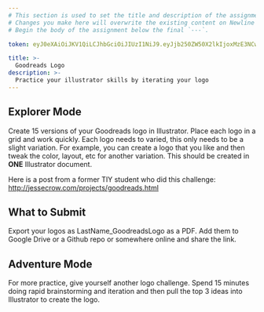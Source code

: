 ```yaml
---
# This section is used to set the title and description of the assignment on Newline. Do not edit `token`.
# Changes you make here will overwrite the existing content on Newline when synced via Github.
# Begin the body of the assignment below the final `---`.

token: eyJ0eXAiOiJKV1QiLCJhbGciOiJIUzI1NiJ9.eyJjb250ZW50X2lkIjoxMzE3NCwiY29udGVudF90eXBlIjoiQXNzaWdubWVudCJ9.v22CcS2Y0dXDBnvR0gGJPmI9TNbsBXp9GkZfnkYM0Uw

title: >-
  Goodreads Logo
description: >-
  Practice your illustrator skills by iterating your logo
---
```

## Explorer Mode
Create 15 versions of your Goodreads logo in Illustrator. Place each logo in a grid and work quickly. Each logo needs to varied, this only needs to be a slight variation. For example, you can create a logo that you like and then tweak the color, layout, etc for another variation. This should be created in **ONE** Illustrator document.

Here is a post from a former TIY student who did this challenge: http://jessecrow.com/projects/goodreads.html

## What to Submit
Export your logos as LastName_GoodreadsLogo as a PDF. Add them to Google Drive or a Github repo or somewhere online and share the link.

## Adventure Mode
For more practice, give yourself another logo challenge. Spend 15 minutes doing rapid brainstorming and iteration and then pull the top 3 ideas into Illustrator to create the logo. 
